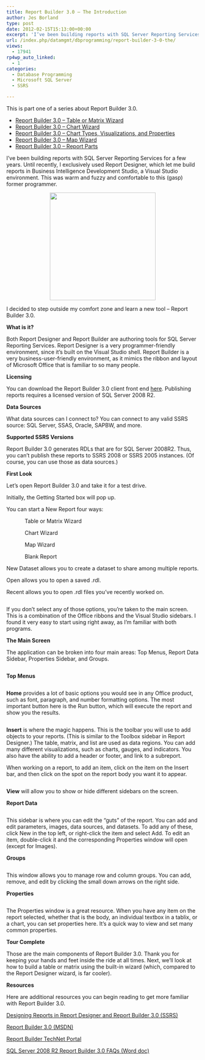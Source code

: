 ```yaml
---
title: Report Builder 3.0 – The Introduction
author: Jes Borland
type: post
date: 2012-02-15T15:13:00+00:00
excerpt: 'I’ve been building reports with SQL Server Reporting Services for a few years. Until recently, I exclusively used Report Designer, which let me build reports in Business Intelligence Development Studio, a Visual Studio environment. I decided to step outside my comfort zone and learn a new tool - Report Builder 3.0.'
url: /index.php/datamgmt/dbprogramming/report-builder-3-0-the/
views:
  - 17941
rp4wp_auto_linked:
  - 1
categories:
  - Database Programming
  - Microsoft SQL Server
  - SSRS

---
```

This is part one of a series about Report Builder 3.0.

  * <a title="Report Builder 3.0 – Table or Matrix Wizard" href="/index.php/datamgmt/dbprogramming/report-builder-3-0-table/" target="_blank">Report Builder 3.0 &#8211; Table or Matrix Wizard</a>
  * <a title="Report Builder 3.0 – Chart Wizard" href="/index.php/datamgmt/dbprogramming/report-builder-3-0-chart/" target="_blank">Report Builder 3.0 &#8211; Chart Wizard</a>
  * <a title="Report Builder 3.0 – Chart Types, Visualizations, and Properties" href="/index.php/datamgmt/dbprogramming/report-builder-3-0-chart-1/" target="_blank">Report Builder 3.0 – Chart Types, Visualizations, and Properties</a>
  * <a title="Report Builder 3.0 – Map Wizard" href="/index.php/datamgmt/dbprogramming/report-builder-3-0-map/" target="_blank">Report Builder 3.0 – Map Wizard</a>
  * <a title="Report Builder 3.0 – Report Parts" href="/index.php/datamgmt/dbprogramming/mssqlserver/report-builder-3-0-report/" target="_blank">Report Builder 3.0 – Report Parts</a>

I’ve been building reports with SQL Server Reporting Services for a few years. Until recently, I exclusively used Report Designer, which let me build reports in Business Intelligence Development Studio, a Visual Studio environment. This was warm and fuzzy and comfortable to this (gasp) former programmer.

<p style="text-align: center">
  <img title="Yes, @onpnt, I stole your image!" src="/wp-content/uploads/users/grrlgeek/RB3.0 Intro Programmer.gif" alt="" width="277" height="282" />
</p>

<span style="text-align: center">I decided to step outside my comfort zone and learn a new tool – Report Builder 3.0.</span>

<p class="MsoNormal">
  <strong>What is it? </strong>
</p>

<p class="MsoNormal">
  Both Report Designer and Report Builder are authoring tools for SQL Server Reporting Services. Report Designer is a very programmer-friendly environment, since it’s built on the Visual Studio shell. Report Builder is a very business-user-friendly environment, as it mimics the ribbon and layout of Microsoft Office that is familiar to so many people.
</p>

<p class="MsoNormal">
  <strong>Licensing </strong>
</p>

<p class="MsoNormal">
  You can download the Report Builder 3.0 client front end <a href="http://www.microsoft.com/download/en/details.aspx?id=6116">here</a>. Publishing reports requires a licensed version of SQL Server 2008 R2.
</p>

<p class="MsoNormal">
  <strong>Data Sources </strong>
</p>

<p class="MsoNormal">
  What data sources can I connect to? You can connect to any valid SSRS source: SQL Server, SSAS, Oracle, SAPBW, and more.
</p>

<p class="MsoNormal">
  <strong>Supported SSRS Versions </strong>
</p>

<p class="MsoNormal">
  Report Builder 3.0 generates RDLs that are for SQL Server 2008R2. Thus, you can’t publish these reports to SSRS 2008 or SSRS 2005 instances. (Of course, you can use those as data sources.)
</p>

<p class="MsoNormal">
  <strong>First Look </strong>
</p>

<p class="MsoNormal">
  Let’s open Report Builder 3.0 and take it for a test drive.
</p>

<p class="MsoNormal">
  Initially, the Getting Started box will pop up.
</p>

<p class="MsoNormal">
  You can start a New Report four ways:
</p>

<p class="MsoNormal" style="text-indent: .5in">
  Table or Matrix Wizard
</p>

<p class="MsoNormal" style="text-indent: .5in">
  Chart Wizard
</p>

<p class="MsoNormal" style="text-indent: .5in">
  Map Wizard
</p>

<p class="MsoNormal" style="text-indent: .5in">
  Blank Report
</p>

<p class="MsoNormal">
  New Dataset allows you to create a dataset to share among multiple reports.
</p>

Open allows you to open a saved .rdl.

Recent allows you to open .rdl files you&#8217;ve recently worked on.

<p class="MsoNormal">
  <img src="/wp-content/uploads/users/grrlgeek/RB3%20Start.JPG?mtime=1329269464" alt="" />
</p>

<p class="MsoNormal">
  If you don’t select any of those options, you’re taken to the main screen. This is a combination of the Office ribbons and the Visual Studio sidebars. I found it very easy to start using right away, as I’m familiar with both programs.
</p>

<p class="MsoNormal">
  <strong>The Main Screen </strong>
</p>

<p class="MsoNormal">
  The application can be broken into four main areas: Top Menus, Report Data Sidebar, Properties Sidebar, and Groups.
</p>

<p class="MsoNormal">
  <img src="/wp-content/uploads/users/grrlgeek/RB3MainScreen.JPG" alt="" />
</p>

<p class="MsoNormal">
  <strong>Top Menus </strong>
</p>

<p class="MsoNormal">
  <img src="/wp-content/uploads/users/grrlgeek/RB3Main Home.JPG" alt="" />
</p>

<p class="MsoNormal">
  <strong>Home</strong> provides a lot of basic options you would see in any Office product, such as font, paragraph, and number formatting options. The most important button here is the Run button, which will execute the report and show you the results.
</p>

<p class="MsoNormal">
  <img src="/wp-content/uploads/users/grrlgeek/RB3Main Insert.JPG" alt="" />
</p>

<p class="MsoNormal">
  <strong>Insert</strong> is where the magic happens. This is the toolbar you will use to add objects to your reports. (This is similar to the Toolbox sidebar in Report Designer.) The table, matrix, and list are used as data regions. You can add many different visualizations, such as charts, gauges, and indicators. You also have the ability to add a header or footer, and link to a subreport.
</p>

<p class="MsoNormal">
  When working on a report, to add an item, click on the item on the Insert bar, and then click on the spot on the report body you want it to appear.
</p>

<p class="MsoNormal">
  <img src="/wp-content/uploads/users/grrlgeek/RB3Main View.JPG" alt="" />
</p>

<p class="MsoNormal">
  <strong>View</strong> will allow you to show or hide different sidebars on the screen.
</p>

<p class="MsoNormal">
  <strong>Report Data </strong>
</p>

<p class="MsoNormal">
  <img src="/wp-content/uploads/users/grrlgeek/RB3ReportData.JPG" alt="" />
</p>

<p class="MsoNormal">
  This sidebar is where you can edit the “guts” of the report. You can add and edit parameters, images, data sources, and datasets. To add any of these, click New in the top left, or right-click the item and select Add. To edit an item, double-click it and the corresponding Properties window will open (except for Images).
</p>

<p class="MsoNormal">
  <strong>Groups </strong>
</p>

<p class="MsoNormal">
  <img src="/wp-content/uploads/users/grrlgeek/RB3Main%20Groups.JPG?mtime=1329270156" alt="" />
</p>

<p class="MsoNormal">
  This window allows you to manage row and column groups. You can add, remove, and edit by clicking the small down arrows on the right side.
</p>

<p class="MsoNormal">
  <strong>Properties </strong>
</p>

<p class="MsoNormal">
  <img src="/wp-content/uploads/users/grrlgeek/RB3 Main Properties.JPG" alt="" />
</p>

<p class="MsoNormal">
  The Properties window is a great resource. When you have any item on the report selected, whether that is the body, an individual textbox in a tablix, or a chart, you can set properties here. It’s a quick way to view and set many common properties.
</p>

<p class="MsoNormal">
  <strong>Tour Complete </strong>
</p>

<p class="MsoNormal">
  Those are the main components of Report Builder 3.0. Thank you for keeping your hands and feet inside the ride at all times. Next, we’ll look at how to build a table or matrix using the built-in wizard (which, compared to the Report Designer wizard, is far cooler).
</p>

<p class="MsoNormal">
  <strong>Resources</strong>
</p>

<p class="MsoNormal">
  Here are additional resources you can begin reading to get more familiar with Report Builder 3.0.
</p>

<p class="MsoNormal">
  <a href="http://msdn.microsoft.com/en-us/library/ms159253.aspx">Designing Reports in Report Designer and Report Builder 3.0 (SSRS)</a>
</p>

<p class="MsoNormal">
  <a href="http://msdn.microsoft.com/en-us/library/dd207008.aspx">Report Builder 3.0 (MSDN)</a>
</p>

<p class="MsoNormal">
  <a href="http://technet.microsoft.com/en-us/ff657833.aspx">Report Builder TechNet Portal</a>
</p>

<p class="MsoNormal">
  <a href="http://www.google.com/url?sa=t&rct=j&q=&esrc=s&source=web&cd=1&ved=0CCsQFjAA&url=http%3A%2F%2Fdownload.microsoft.com%2Fdownload%2F7%2FF%2FD%2F7FDAA75C-1273-4DFE-8EC6-D9699C3EE47F%2FSQL_Server_2008_R2_Report_Builder_3_0FAQs.docx&ei=ew4vT_PFBOnd0QH6uvDoCg&usg=AFQjCNE4Ezq7rKhK_3vX7UpnOAOyAov-IA">SQL Server 2008 R2 Report Builder 3.0 FAQs (Word doc)</a>
</p>